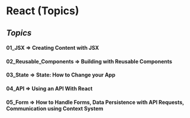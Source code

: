 # React (Topics)

## *Topics*

#### 01_JSX => Creating Content with JSX

#### 02_Reusable_Components => Building with Reusable Components

#### 03_State => State: How to Change your App

#### 04_API => Using an API With React

#### 05_Form => How to Handle Forms, Data Persistence with API Requests, Communication using Context System
